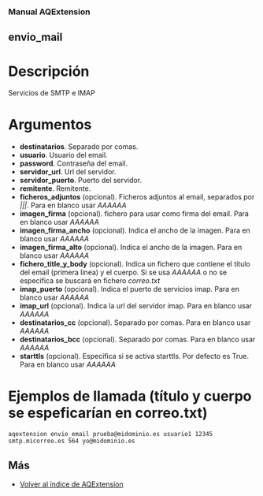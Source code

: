 ### Manual AQExtension

## envio_mail

# Descripción
Servicios de SMTP e IMAP

# Argumentos
- **destinatarios**. Separado por comas.
- **usuario**. Usuario del email.
- **password**. Contraseña del email.
- **servidor_url**. Url del servidor.
- **servidor_puerto**. Puerto del servidor.
- **remitente**. Remitente.
- **ficheros_adjuntos** (opcional). Ficheros adjuntos al email, separados por *|||*. Para en blanco usar *AAAAAA*
- **imagen_firma** (opcional). fichero para usar como firma del email. Para en blanco usar *AAAAAA*
- **imagen_firma_ancho** (opcional). Indica el ancho de la imagen. Para en blanco usar *AAAAAA*
- **imagen_firma_alto** (opcional). Indica el ancho de la imagen. Para en blanco usar *AAAAAA*
- **fichero_title_y_body** (opcional). Indica un fichero que contiene el título del email (primera linea) y el cuerpo. Si se usa *AAAAAA* o no se especifica se buscará en fichero *correo.txt*
- **imap_puerto** (opcional). Indica el puerto de servicios imap. Para en blanco usar *AAAAAA*
- **imap_url** (opcional). Indica la url del servidor imap. Para en blanco usar *AAAAAA*
- **destinatarios_cc** (opcional). Separado por comas. Para en blanco usar *AAAAAA*
- **destinatarios_bcc** (opcional). Separado por comas. Para en blanco usar *AAAAAA*
- **starttls** (opcional). Especifica si se activa starttls. Por defecto es True. Para en blanco usar *AAAAAA*


# Ejemplos de llamada (título y cuerpo se espeficarían en correo.txt)
```
aqextension envio_email prueba@midominio.es usuario1 12345 smtp.micorreo.es 564 yo@midominio.es 

```

## Más

- [Volver al índice de AQExtension](../index.md)